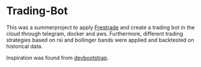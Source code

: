 # Trading-Bot

This was a summerproject to apply [Freqtrade](https://www.freqtrade.io/en/stable/) and create a trading bot in the cloud through telegram, docker and aws. Furthermore, different trading strategies based on rsi and bollinger bands were applied and backtested on historical data.

Inspiration was found from [devbootstrap](https://github.com/devbootstrap/freqtrade-hyperopt-running-in-cloud-example).
